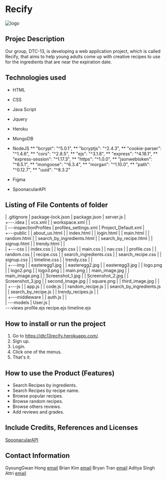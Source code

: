 # Recify

![logo](https://user-images.githubusercontent.com/90645441/170794416-e69af87d-b576-418b-94e9-6f595e3c6eb8.png)

## Projec Description

Our group, DTC-13, is developing a web application project, which is called Recify, that aims to help young adults come up with creative recipes to use for the ingredients that are near the expiration date.

## Technologies used

* HTML
* CSS
* Java Script
* Jquery

* Heroku
* MongoDB
* NodeJS
    ** "bcrypt": "^5.0.1",
    ** "bcryptjs": "^2.4.3",
    ** "cookie-parser": "^1.4.6",
    ** "cors": "^2.8.5",
    ** "ejs": "^3.1.8",
    ** "express": "^4.18.1",
    ** "express-session": "^1.17.3",
    ** "https": "^1.0.0",
    ** "jsonwebtoken": "^8.5.1",
    ** "mongoose": "^6.3.4",
    ** "morgan": "^1.10.0",
    ** "path": "^0.12.7",
    ** "uuid": "^8.3.2"
* Figma
* SpoonacularAPI 

## Listing of File Contents of folder

|   .gitignore
|   package-lock.json
|   package.json
|   server.js
|   
+---.idea
|   |   vcs.xml
|   |   workspace.xml
|   |   
|   \---inspectionProfiles
|           profiles_settings.xml
|           Project_Default.xml
|           
+---public
|   |   about_us.html
|   |   index.html
|   |   login.html
|   |   main.html
|   |   random.html
|   |   search_by_ingredients.html
|   |   search_by_recipe.html
|   |   signup.html
|   |   trendy.html
|   |   
|   +---css
|   |       index.css
|   |       login.css
|   |       main.css
|   |       nav.css
|   |       profile.css
|   |       random.css
|   |       recipe.css
|   |       search_ingredients.css
|   |       search_recipe.css
|   |       signup.css
|   |       timeline.css
|   |       trendy.css
|   |       
|   +---img
|   |       easteregg1.jpg
|   |       easteregg2.jpg
|   |       easteregg3.jpg
|   |       logo.png
|   |       logo2.png
|   |       logo3.png
|   |       main.png
|   |       main_image.jpg
|   |       main_image.png
|   |       Screenshot_1.jpg
|   |       Screenshot_2.jpg
|   |       Screenshot_3.jpg
|   |       second_image.jpg
|   |       square.png
|   |       third_image.jpg
|   |       
|   +---js
|   |       app.js
|   |       code.js
|   |       random_recipe.js
|   |       search_by_ingredients.js
|   |       search_by_recipe.js
|   |       trendy_recipes.js
|   |       
|   +---middleware
|   |       auth.js
|   |       
|   \---models
|           User.js
|           
\---views
        profile.ejs
        recipe.ejs
        timeline.ejs
        
## How to install or run the project

1. Go to https://dtc13recify.herokuapp.com/.
2. Sign up.
3. Login.
4. Click one of the menus.
5. That's it.


## How to use the Product (Features)

* Search Recipes by ingredients.
* Search Recipes by recipe name.
* Browse popular recipes.
* Browse random recipes.
* Browse others reviews.
* Add reviews and grades.

## Include Credits, References and Licenses

[SpoonacularAPI](https://spoonacular.com/food-api/docs)

## Contact Information

GyoungGwan Hong [email](hongkh5218@gmail.com)
Brian Kim [email](kkjin0330@gmail.com)
Bryan Tran [email](bryant.business@hotmail.com)
Aditya Singh Attri [email](aditya3650@yahoo.co.in)
